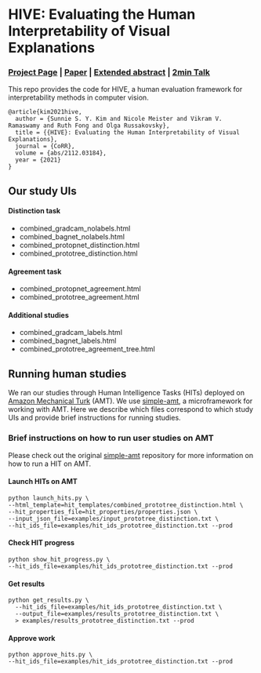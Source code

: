 # HIVE: Evaluating the Human Interpretability of Visual Explanations


### [Project Page](https://princetonvisualai.github.io/HIVE/) | [Paper](https://arxiv.org/abs/2112.03184) | [Extended abstract](https://drive.google.com/file/d/1nOYfy_0e61cGGDzwreCI4IUly1VbTgur/view?usp=sharing) | [2min Talk](https://youtu.be/BDlFb1CFQRQ)

This repo provides the code for HIVE, a human evaluation framework for interpretability methods in computer vision.

```
@article{kim2021hive,
  author = {Sunnie S. Y. Kim and Nicole Meister and Vikram V. Ramaswamy and Ruth Fong and Olga Russakovsky},
  title = {{HIVE}: Evaluating the Human Interpretability of Visual Explanations},
  journal = {CoRR},
  volume = {abs/2112.03184},
  year = {2021}
}
```


## Our study UIs

#### Distinction task
- combined_gradcam_nolabels.html
- combined_bagnet_nolabels.html
- combined_protopnet_distinction.html
- combined_prototree_distinction.html

#### Agreement task
- combined_protopnet_agreement.html
- combined_prototree_agreement.html

#### Additional studies
- combined_gradcam_labels.html
- combined_bagnet_labels.html
- combined_prototree_agreement_tree.html



## Running human studies

We ran our studies through Human Intelligence Tasks (HITs) deployed on [Amazon Mechanical Turk](https://www.mturk.com/) (AMT).
We use [simple-amt](https://github.com/jcjohnson/simple-amt), a microframework for working with AMT. 
Here we describe which files correspond to which study UIs and provide brief instructions for running studies. 

### Brief instructions on how to run user studies on AMT

Please check out the original [simple-amt](https://github.com/jcjohnson/simple-amt) repository for more information on how to run a HIT on AMT.

#### Launch HITs on AMT
```
python launch_hits.py \
--html_template=hit_templates/combined_prototree_distinction.html \
--hit_properties_file=hit_properties/properties.json \
--input_json_file=examples/input_prototree_distinction.txt \
--hit_ids_file=examples/hit_ids_prototree_distinction.txt --prod
```

#### Check HIT progress
```
python show_hit_progress.py \
--hit_ids_file=examples/hit_ids_prototree_distinction.txt --prod
```

#### Get results
```
python get_results.py \
  --hit_ids_file=examples/hit_ids_prototree_distinction.txt \
  --output_file=examples/results_prototree_distinction.txt \
  > examples/results_prototree_distinction.txt --prod
```

#### Approve work
```
python approve_hits.py \
--hit_ids_file=examples/hit_ids_prototree_distinction.txt --prod
```
